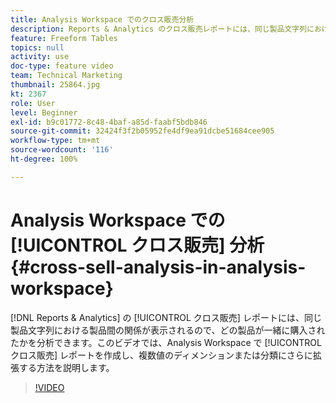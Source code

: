 ```yaml
---
title: Analysis Workspace でのクロス販売分析
description: Reports & Analytics のクロス販売レポートには、同じ製品文字列における製品間の関係が表示されるので、どの製品が一緒に購入されたかを分析できます。このビデオでは、Analysis Workspace でクロス販売レポートを作成し、複数値のディメンションまたは分類にさらに拡張する方法を説明します。
feature: Freeform Tables
topics: null
activity: use
doc-type: feature video
team: Technical Marketing
thumbnail: 25864.jpg
kt: 2367
role: User
level: Beginner
exl-id: b9c01772-8c48-4baf-a85d-faabf5bdb846
source-git-commit: 32424f3f2b05952fe4df9ea91dcbe51684cee905
workflow-type: tm+mt
source-wordcount: '116'
ht-degree: 100%

---
```


# Analysis Workspace での [!UICONTROL クロス販売] 分析 {#cross-sell-analysis-in-analysis-workspace}

[!DNL Reports & Analytics] の [!UICONTROL クロス販売] レポートには、同じ製品文字列における製品間の関係が表示されるので、どの製品が一緒に購入されたかを分析できます。このビデオでは、Analysis Workspace で [!UICONTROL クロス販売] レポートを作成し、複数値のディメンションまたは分類にさらに拡張する方法を説明します。

>[!VIDEO](https://video.tv.adobe.com/v/25864/?quality=12)
